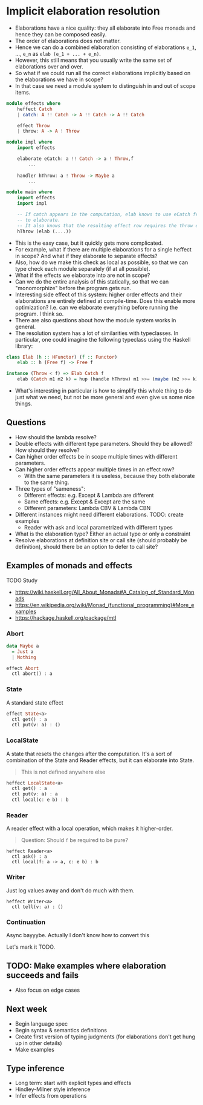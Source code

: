 # Implicit elaboration resolution

- Elaborations have a nice quality: they all elaborate into Free monads and
  hence they can be composed easily.
- The order of elaborations does not matter.
- Hence we can do a combined elaboration consisting of elaborations `e_1`, ...,
  `e_n` as `elab (e_1 + ... + e_n)`.
- However, this still means that you usually write the same set of elaborations
  over and over.
- So what if we could run all the correct elaborations implicitly based on the
  elaborations we have in scope?
- In that case we need a module system to distinguish in and out of scope items.

```haskell
module effects where
    heffect Catch
    | catch: A !! Catch -> A !! Catch -> A !! Catch

    effect Throw
    | throw: A -> A ! Throw

module impl where
    import effects

    elaborate eCatch: a !! Catch -> a ! Throw,f
        ...
    
    handler hThrow: a ! Throw -> Maybe a
        ...

module main where
    import effects
    import impl

    -- If catch appears in the computation, elab knows to use eCatch from impl
    -- to elaborate.
    -- It also knows that the resulting effect row requires the throw effect.
    hThrow (elab (....))
```

- This is the easy case, but it quickly gets more complicated.
- For example, what if there are multiple elaborations for a single heffect in
  scope? And what if they elaborate to separate effects?
- Also, how do we make this check as local as possible, so that we can type
  check each module separately (if at all possible).
- What if the effects we elaborate into are not in scope?
- Can we do the entire analysis of this statically, so that we can
  "monomorphize" before the program gets run.
- Interesting side effect of this system: higher order effects and their
  elaborations are entirely defined at compile-time. Does this enable more
  optimization? I.e. can we elaborate everything before running the program. I
  think so.
- There are also questions about how the module system works in general.
- The resolution system has a lot of similarities with typeclasses. In
  particular, one could imagine the following typeclass using the Haskell
  library:

```haskell
class Elab (h :: HFunctor) (f :: Functor)
    elab :: h (Free f) -> Free f

instance (Throw < f) => Elab Catch f
    elab (Catch m1 m2 k) = hup (handle hThrow) m1 >>= (maybe (m2 >>= k) k)
```

- What's interesting in particular is how to simplify this whole thing to do
  just what we need, but not be more general and even give us some nice things.

## Questions

- How should the lambda resolve?
- Double effects with different type parameters. Should they be allowed? How
  should they resolve?
- Can higher order effects be in scope multiple times with different parameters.
- Can higher order effects appear multiple times in an effect row?
  - With the same parameters it is useless, because they both elaborate to the
    same thing.
- Three types of "sameness":
  - Different effects: e.g. Except & Lambda are different
  - Same effects: e.g. Except & Except are the same
  - Different parameters: Lambda CBV & Lambda CBN
- Different instances might need different elaborations. TODO: create examples
  - Reader with ask and local parametrized with different types
- What is the elaboration type? Either an actual type or only a constraint
- Resolve elaborations at definition site or call site (should probably be
  definition), should there be an option to defer to call site?

## Examples of monads and effects

TODO Study

- <https://wiki.haskell.org/All_About_Monads#A_Catalog_of_Standard_Monads>
- <https://en.wikipedia.org/wiki/Monad_(functional_programming)#More_examples>
- <https://hackage.haskell.org/package/mtl>

### Abort

```hs
data Maybe a
  = Just a
  | Nothing

effect Abort
  ctl abort() : a
```

### State

A standard state effect

```hs
effect State<a>
  ctl get() : a
  ctl put(v: a) : ()
```

### LocalState

A state that resets the changes after the computation. It's a sort of
combination of the State and Reader effects, but it can elaborate into State.

> This is not defined anywhere else

```hs
heffect LocalState<a>
  ctl get() : a
  ctl put(v: a) : a
  ctl local(c: e b) : b
```

### Reader

A reader effect with a local operation, which makes it higher-order.

> Question: Should `f` be required to be pure?

```
heffect Reader<a>
  ctl ask() : a
  ctl local(f: a -> a, c: e b) : b
```

### Writer

Just log values away and don't do much with them.

```
heffect Writer<a>
  ctl tell(v: a) : ()
```

### Continuation

Async bayyybe. Actually I don't know how to convert this

Let's mark it TODO.

## TODO: Make examples where elaboration succeeds and fails

- Also focus on edge cases

## Next week

- Begin language spec
- Begin syntax & semantics definitions
- Create first version of typing judgments (for elaborations don't get hung up
  in other details)
- Make examples

## Type inference

- Long term: start with explicit types and effects
- Hindley-Milner style inference
- Infer effects from operations